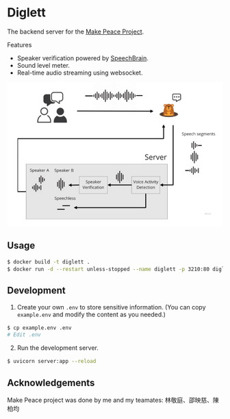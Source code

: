 # Diglett
The backend server for the [Make Peace Project](https://medium.com/@8igmac/design-thinking-from-zero-to-hero-c3dec4ce5d25).

Features
- Speaker verification powered by [SpeechBrain](https://speechbrain.github.io/).
- Sound level meter.
- Real-time audio streaming using websocket.

![](img/backend-arch.png)

## Usage
```sh
$ docker build -t diglett .
$ docker run -d --restart unless-stopped --name diglett -p 3210:80 diglett:latest
```

## Development
1. Create your own `.env` to store sensitive information. (You can copy `example.env`
and modify the content as you needed.) 
```sh
$ cp example.env .env
# Edit .env
```
2. Run the development server.
```sh
$ uvicorn server:app --reload
```

## Acknowledgements
Make Peace project was done by me and my teamates: 林敬庭、邵映慈、陳柏均